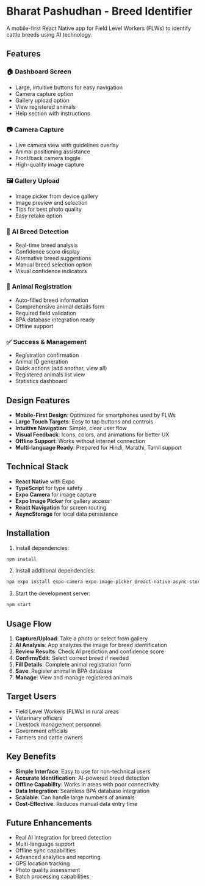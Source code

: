 # Bharat Pashudhan - Breed Identifier

A mobile-first React Native app for Field Level Workers (FLWs) to identify cattle breeds using AI technology.

## Features

### 🏠 Dashboard Screen
- Large, intuitive buttons for easy navigation
- Camera capture option
- Gallery upload option
- View registered animals
- Help section with instructions

### 📷 Camera Capture
- Live camera view with guidelines overlay
- Animal positioning assistance
- Front/back camera toggle
- High-quality image capture

### 🖼️ Gallery Upload
- Image picker from device gallery
- Image preview and selection
- Tips for best photo quality
- Easy retake option

### 🤖 AI Breed Detection
- Real-time breed analysis
- Confidence score display
- Alternative breed suggestions
- Manual breed selection option
- Visual confidence indicators

### 📝 Animal Registration
- Auto-filled breed information
- Comprehensive animal details form
- Required field validation
- BPA database integration ready
- Offline support

### ✅ Success & Management
- Registration confirmation
- Animal ID generation
- Quick actions (add another, view all)
- Registered animals list view
- Statistics dashboard

## Design Features

- **Mobile-First Design**: Optimized for smartphones used by FLWs
- **Large Touch Targets**: Easy to tap buttons and controls
- **Intuitive Navigation**: Simple, clear user flow
- **Visual Feedback**: Icons, colors, and animations for better UX
- **Offline Support**: Works without internet connection
- **Multi-language Ready**: Prepared for Hindi, Marathi, Tamil support

## Technical Stack

- **React Native** with Expo
- **TypeScript** for type safety
- **Expo Camera** for image capture
- **Expo Image Picker** for gallery access
- **React Navigation** for screen routing
- **AsyncStorage** for local data persistence

## Installation

1. Install dependencies:
```bash
npm install
```

2. Install additional dependencies:
```bash
npx expo install expo-camera expo-image-picker @react-native-async-storage/async-storage
```

3. Start the development server:
```bash
npm start
```

## Usage Flow

1. **Capture/Upload**: Take a photo or select from gallery
2. **AI Analysis**: App analyzes the image for breed identification
3. **Review Results**: Check AI prediction and confidence score
4. **Confirm/Edit**: Select correct breed if needed
5. **Fill Details**: Complete animal registration form
6. **Save**: Register animal in BPA database
7. **Manage**: View and manage registered animals

## Target Users

- Field Level Workers (FLWs) in rural areas
- Veterinary officers
- Livestock management personnel
- Government officials
- Farmers and cattle owners

## Key Benefits

- **Simple Interface**: Easy to use for non-technical users
- **Accurate Identification**: AI-powered breed detection
- **Offline Capability**: Works in areas with poor connectivity
- **Data Integration**: Seamless BPA database integration
- **Scalable**: Can handle large numbers of animals
- **Cost-Effective**: Reduces manual data entry time

## Future Enhancements

- Real AI integration for breed detection
- Multi-language support
- Offline sync capabilities
- Advanced analytics and reporting
- GPS location tracking
- Photo quality assessment
- Batch processing capabilities